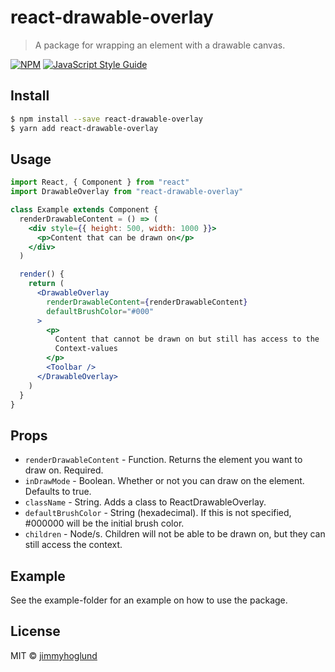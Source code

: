 # react-drawable-overlay

> A package for wrapping an element with a drawable canvas.

[![NPM](https://img.shields.io/npm/v/react-drawable-overlay.svg)](https://www.npmjs.com/package/react-drawable-overlay) [![JavaScript Style Guide](https://img.shields.io/badge/code_style-standard-brightgreen.svg)](https://standardjs.com)

## Install

```bash
$ npm install --save react-drawable-overlay
$ yarn add react-drawable-overlay
```

## Usage

```jsx
import React, { Component } from "react"
import DrawableOverlay from "react-drawable-overlay"

class Example extends Component {
  renderDrawableContent = () => (
    <div style={{ height: 500, width: 1000 }}>
      <p>Content that can be drawn on</p>
    </div>
  )

  render() {
    return (
      <DrawableOverlay
        renderDrawableContent={renderDrawableContent}
        defaultBrushColor="#000"
      >
        <p>
          Content that cannot be drawn on but still has access to the
          Context-values
        </p>
        <Toolbar />
      </DrawableOverlay>
    )
  }
}
```

## Props

- `renderDrawableContent` - Function. Returns the element you want to draw on. Required.
- `inDrawMode` - Boolean. Whether or not you can draw on the element. Defaults to true.
- `className` - String. Adds a class to ReactDrawableOverlay.
- `defaultBrushColor` - String (hexadecimal). If this is not specified, #000000 will be the initial brush color.
- `children` - Node/s. Children will not be able to be drawn on, but they can still access the context.

## Example

See the example-folder for an example on how to use the package.

## License

MIT © [jimmyhoglund](https://github.com/jimmyhoglund)
